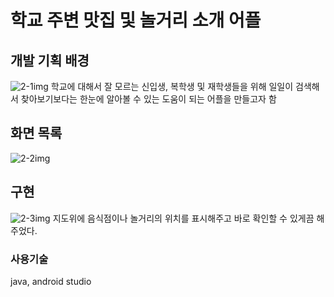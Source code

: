 # 학교 주변 맛집 및 놀거리 소개 어플

## 개발 기획 배경
![2-1img](https://github.com/user-attachments/assets/f1edd351-c860-4f63-9c09-95c65635d773)
학교에 대해서 잘 모르는 신입생, 복학생 및 재학생들을 위해 일일이 검색해서 찾아보기보다는
한눈에 알아볼 수 있는 도움이 되는 어플을 만들고자 함
## 화면 목록
![2-2img](https://github.com/user-attachments/assets/cabeb201-3c67-429f-b45b-f77d6ecc7b55)

## 구현
![2-3img](https://github.com/user-attachments/assets/d6d386c3-096a-4afe-8374-8050468670db)
지도위에 음식점이나 놀거리의 위치를 표시해주고 바로 확인할 수 있게끔 해주었다.

### 사용기술
java, android studio
